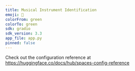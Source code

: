 ```yaml
---
title: Musical Instrument Identification
emoji: 🐢
colorFrom: green
colorTo: green
sdk: gradio
sdk_version: 3.3
app_file: app.py
pinned: false
---
```


Check out the configuration reference at https://huggingface.co/docs/hub/spaces-config-reference
